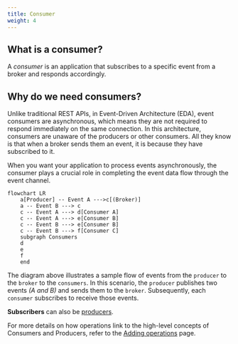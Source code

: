 ```yaml
---
title: Consumer
weight: 4
---
```


## What is a consumer?
A _consumer_ is an application that subscribes to a specific event from a broker and responds accordingly.

## Why do we need consumers?
Unlike traditional REST APIs, in Event-Driven Architecture (EDA), event consumers are asynchronous, which means they are not required to respond immediately on the same connection. In this architecture, consumers are unaware of the producers or other consumers. All they know is that when a broker sends them an event, it is because they have subscribed to it.

When you want your application to process events asynchronously, the consumer plays a crucial role in completing the event data flow through the event channel.

```mermaid
flowchart LR
    a[Producer] -- Event A --->c[(Broker)]
    a -- Event B ---> c
    c -- Event A ---> d[Consumer A]
    c -- Event A ---> e[Consumer B]
    c -- Event B ---> e[Consumer B]
    c -- Event B ---> f[Consumer C]
    subgraph Consumers
    d
    e
    f
    end
```

The diagram above illustrates a sample flow of events from the `producer` to the `broker` to the `consumers`. In this scenario, the `producer` publishes two events _(A and B)_ and sends them to the `broker`. Subsequently, each `consumer` subscribes to receive those events.

<Remember>
<b>Subscribers</b> can also be <a href="https://www.asyncapi.com/docs/concepts/producer">producers</a>.
</Remember>

For more details on how operations link to the high-level concepts of Consumers and Producers, refer to the [Adding operations](/docs/concepts/asyncapi-document/adding-operations) page.
